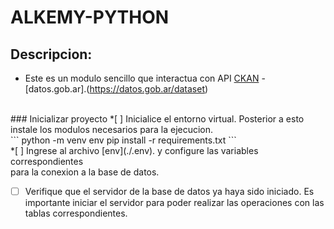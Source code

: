 # ALKEMY-PYTHON

## Descripcion:
* Este es un modulo sencillo que interactua con API [CKAN](http://docs.ckan.org/en/latest/api/) - [datos.gob.ar].(https://datos.gob.ar/dataset)
<br>
### Inicializar proyecto
*[ ] Inicialice el entorno virtual. Posterior a esto instale los modulos necesarios para la ejecucion.
<br>
```
python -m venv env
pip install -r requirements.txt
```
<br>
*[ ] Ingrese al archivo [env](./.env). y configure las variables correspondientes<br>para la conexion a la base de datos.

*[ ] Verifique que el servidor de la base de datos ya haya sido iniciado. Es importante iniciar el servidor para poder realizar las operaciones con las tablas correspondientes.







